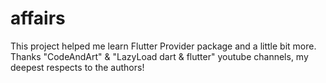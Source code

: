 # affairs
This project helped me learn Flutter Provider package and a little bit more.
Thanks "CodeAndArt" & "LazyLoad dart & flutter" youtube channels, my deepest respects to the authors!
